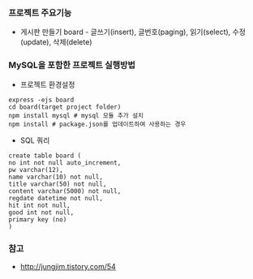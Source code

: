 ### 프로젝트 주요기능
  - 게시판 만들기 board - 글쓰기(insert), 글번호(paging), 읽기(select), 수정(update), 삭제(delete)



### MySQL을 포함한 프로젝트 실행방법
- 프로젝트 환경설정
```
express -ejs board
cd board(target project folder)
npm install mysql # mysql 모듈 추가 설치
npm install # package.json를 업데이트하여 사용하는 경우
```

- SQL 쿼리 
```
create table board (
no int not null auto_increment,
pw varchar(12),
name varchar(10) not null,
title varchar(50) not null,
content varchar(5000) not null,
regdate datetime not null,
hit int not null,
good int not null,
primary key (no)
)
```


### 참고
- http://jungjim.tistory.com/54
